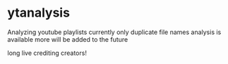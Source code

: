 # ytanalysis



Analyzing youtube playlists
currently only duplicate file names analysis is available
more will be added to the future

long live crediting creators!
